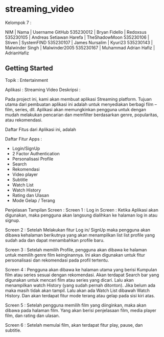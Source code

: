 # streaming_video

Kelompok 7 :

NIM       | Nama                      | Username GitHub
535230012 | Bryan Fidello             | Redoxsus
535230105 | Andreas Setiawan Harefa   | TheShadowMoon
535230106 | Stiven                    | SystemFIND
535230107 | James Nursalim            | Kyuri23
535230143 | Malwinder Singh           | Malwinder2005
535230167 | Muhammad Adrian Hafiz     | AdrianHafiz


## Getting Started

Topik       : Entertainment

Aplikasi    : Streaming Video 
Deskripsi   : 

Pada project ini, kami akan membuat aplikasi Streaming platform. Tujuan utama dari pembuatan aplikasi ini adalah untuk menyediakan berbagi film – film, series, dll. Aplikasi akan memungkinkan pengguna untuk dengan mudah melakukan pencarian dan memfilter berdasarkan genre, popularitas, atau rekomendasi.

Daftar Fitus dari Aplikasi ini, adalah

Daftar Fitur Apps :
- Login/SignUp
- 2 Factor Authentication
- Personalisasi Profile
- Search
- Rekomendasi
- Video player
- Subtitle
- Watch List
- Watch History
- Rating dan Ulasan
- Mode Gelap / Terang

Penjelasan Tampilan Screen :
Screen 1 : Log in Screen : Ketika Aplikasi akan digunakan, maka pengguna akan langsung dialihkan ke halaman log in atau signup.

Screen 2 : Setelah Melakukan fitur Log in/ SignUp maka pengguna akan dibawa kehalaman berikutnya yang akan menampilkan list list profile yang sudah ada dan dapat menambahkan profile baru.

Screen 3 : Setelah memilih Profile, pengguna akan dibawa ke halaman untuk memilih genre film keinginannya. Ini akan digunakan untuk fitur personalisasi dan rekomendasi pada profil tertentu.

Screen 4 : Pengguna akan dibawa ke halaman utama yang berisi Kumpulan film atau series sesuai dengan rekomendasi. Akan terdapat Search bar yang digunakan untuk mencari film atau series yang dicari. Lalu akan menampilkan watch History (yang sudah pernah ditonton). Jika belum ada maka masih tidak akan tampil. Lalu akan ada Watch List dibawah Watch History. Dan akan terdapat fitur mode terang atau gelap pada sisi kiri atas.
 
Screen 5 : Setelah pengguna memilih film yang diinginkan, maka akan dibawa pada halaman film. Yang akan berisi penjelasaan film, media player film, dan rating dan ulasan.
 
Screen 6 : Setelah memulai film, akan terdapat fitur play, pause, dan subtitle.
